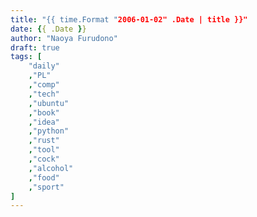 ```yaml
---
title: "{{ time.Format "2006-01-02" .Date | title }}"
date: {{ .Date }}
author: "Naoya Furudono"
draft: true
tags: [
    "daily"
    ,"PL"
    ,"comp"
    ,"tech"
    ,"ubuntu"
    ,"book"
    ,"idea"
    ,"python"
    ,"rust"
    ,"tool"
    ,"cock"
    ,"alcohol"
    ,"food"
    ,"sport"
]
---
```

